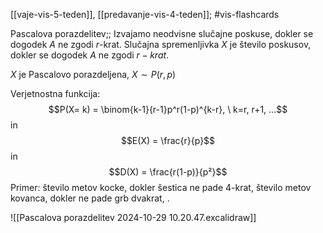[[vaje-vis-5-teden]], [[predavanje-vis-4-teden]]; #vis-flashcards 

Pascalova porazdelitev;; Izvajamo neodvisne slučajne poskuse, dokler se dogodek $A$ ne zgodi $r$-krat. Slučajna spremenljivka $X$ je število poskusov, dokler se dogodek $A$ ne zgodi $r-krat$.

$X$ je Pascalovo porazdeljena, $X \sim P(r, p)$

Verjetnostna funkcija: $$P(X= k) = \binom{k-1}{r-1}p^r(1-p)^{k-r}, \ k=r, r+1, ...$$
in $$E(X) = \frac{r}{p}$$
in $$D(X) = \frac{r(1-p)}{p²}$$
Primer: število metov kocke, dokler šestica ne pade 4-krat, število metov kovanca, dokler ne pade grb dvakrat, .

![[Pascalova porazdelitev 2024-10-29 10.20.47.excalidraw]]